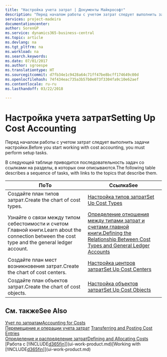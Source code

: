 ```yaml
---
title: "Настройка учета затрат | Документы Майкрософт"
description: "Перед началом работы с учетом затрат следует выполнить задачи настройки."
services: project-madeira
documentationcenter: 
author: SorenGP
ms.service: dynamics365-business-central
ms.topic: article
ms.devlang: na
ms.tgt_pltfrm: na
ms.workload: na
ms.search.keywords: 
ms.date: 07/01/2017
ms.author: sgroespe
ms.translationtype: HT
ms.sourcegitcommit: d7fb34e1c9428a64c71ff47be8bcff174649c00d
ms.openlocfilehash: 74f434eac735a3b57b0e073f3304fa9c10e62aef
ms.contentlocale: ru-ru
ms.lasthandoff: 03/22/2018

---
```

# <a name="setting-up-cost-accounting"></a><span data-ttu-id="efb24-103">Настройка учета затрат</span><span class="sxs-lookup"><span data-stu-id="efb24-103">Setting Up Cost Accounting</span></span>
<span data-ttu-id="efb24-104">Перед началом работы с учетом затрат следует выполнить задачи настройки.</span><span class="sxs-lookup"><span data-stu-id="efb24-104">Before you start working with cost accounting, you must perform setup tasks.</span></span>  

 <span data-ttu-id="efb24-105">В следующей таблице приводится последовательность задач со ссылками на разделы, в которых они описываются.</span><span class="sxs-lookup"><span data-stu-id="efb24-105">The following table describes a sequence of tasks, with links to the topics that describe them.</span></span>

|<span data-ttu-id="efb24-106">По</span><span class="sxs-lookup"><span data-stu-id="efb24-106">To</span></span>|<span data-ttu-id="efb24-107">Ссылка</span><span class="sxs-lookup"><span data-stu-id="efb24-107">See</span></span>|  
|--------|---------|  
|<span data-ttu-id="efb24-108">Создайте план типов затрат.</span><span class="sxs-lookup"><span data-stu-id="efb24-108">Create the chart of cost types.</span></span>|[<span data-ttu-id="efb24-109">Настройка типов затрат</span><span class="sxs-lookup"><span data-stu-id="efb24-109">Set Up Cost Types</span></span>](finance-how-to-set-up-cost-types.md)|  
|<span data-ttu-id="efb24-110">Узнайте о связи между типом себестоимости и счетом Главной книги.</span><span class="sxs-lookup"><span data-stu-id="efb24-110">Learn about the connection between the cost type and the general ledger account.</span></span>|[<span data-ttu-id="efb24-111">Определение отношения между типами затрат и счетами главной книги.</span><span class="sxs-lookup"><span data-stu-id="efb24-111">Defining the Relationship Between Cost Types and General Ledger Accounts</span></span>](finance-defining-the-relationship-between-cost-types-and-general-ledger-accounts.md)|  
|<span data-ttu-id="efb24-112">Создайте план мест возникновения затрат.</span><span class="sxs-lookup"><span data-stu-id="efb24-112">Create the chart of cost centers.</span></span>|[<span data-ttu-id="efb24-113">Настройка центров затрат</span><span class="sxs-lookup"><span data-stu-id="efb24-113">Set Up Cost Centers</span></span>](finance-how-to-set-up-cost-centers.md)|  
|<span data-ttu-id="efb24-114">Создайте план объектов затрат.</span><span class="sxs-lookup"><span data-stu-id="efb24-114">Create the chart of cost objects.</span></span>|[<span data-ttu-id="efb24-115">Настройка объектов затрат</span><span class="sxs-lookup"><span data-stu-id="efb24-115">Set Up Cost Objects</span></span>](finance-how-to-set-up-cost-objects.md)|  

## <a name="see-also"></a><span data-ttu-id="efb24-116">См. также</span><span class="sxs-lookup"><span data-stu-id="efb24-116">See Also</span></span>  
[<span data-ttu-id="efb24-117">Учет по затратам</span><span class="sxs-lookup"><span data-stu-id="efb24-117">Accounting for Costs</span></span>](finance-manage-cost-accounting.md)  
<span data-ttu-id="efb24-118">[Перемещение и операции учета затрат](finance-transfer-and-post-cost-entries.md) </span><span class="sxs-lookup"><span data-stu-id="efb24-118">[Transferring and Posting Cost Entries](finance-transfer-and-post-cost-entries.md) </span></span>  
[<span data-ttu-id="efb24-119">Определение и распределение затрат</span><span class="sxs-lookup"><span data-stu-id="efb24-119">Defining and Allocating Costs</span></span>](finance-define-and-allocate-costs.md)  
<span data-ttu-id="efb24-120">[Работа с [!INCLUDE[d365fin](includes/d365fin_md.md)]](ui-work-product.md)</span><span class="sxs-lookup"><span data-stu-id="efb24-120">[Working with [!INCLUDE[d365fin](includes/d365fin_md.md)]](ui-work-product.md)</span></span>

